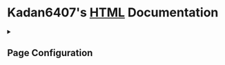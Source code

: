 <h1><b>Kadan6407's</b> <a href="https://html.com/#What_is_HTML">HTML</a> Documentation</h1>
<details closed>
 
<summary> <h2> Page Configuration </h2> </summary>
 
#### Tab: Title ✏️
 
```html
 <title>Your Title Here</title>
```

#### Tab: Icon 📃

```html
```

</details>
